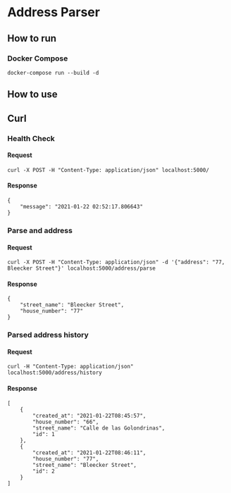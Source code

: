 # Address Parser

## How to run 
### Docker Compose

```
docker-compose run --build -d 
```

## How to use

## Curl

### Health Check

#### Request

```
curl -X POST -H "Content-Type: application/json" localhost:5000/
```

#### Response

```
{
    "message": "2021-01-22 02:52:17.806643"
}
```

### Parse and address

#### Request

```
curl -X POST -H "Content-Type: application/json" -d '{"address": "77, Bleecker Street"}' localhost:5000/address/parse
```

#### Response

```
{
    "street_name": "Bleecker Street",
    "house_number": "77"
}
```

### Parsed address history

#### Request

```
curl -H "Content-Type: application/json" localhost:5000/address/history
```

#### Response

```
[
    {
        "created_at": "2021-01-22T08:45:57",
        "house_number": "66",
        "street_name": "Calle de las Golondrinas",
        "id": 1
    },
    {
        "created_at": "2021-01-22T08:46:11",
        "house_number": "77",
        "street_name": "Bleecker Street",
        "id": 2
    }
]
```